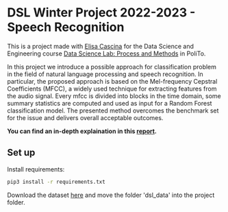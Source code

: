 # DSL Winter Project 2022-2023 - Speech Recognition

This is a project made with [Elisa Cascina](https://github.com/ElisaCascina) for the Data Science and Engineering course [Data Science Lab: Process and Methods](https://dbdmg.polito.it/dbdmg_web/index.php/2022/09/26/data-science-lab-process-and-methods-2022-23/) in PoliTo.

In this project we introduce a possible approach for
classification problem in the field of natural language processing
and speech recognition. In particular, the proposed approach
is based on the Mel-frequency Cepstral Coefficients (MFCC),
a widely used technique for extracting features from the audio
signal. Every mfcc is divided into blocks in the time domain,
some summary statistics are computed and used as input for
a Random Forest classification model. The presented method
overcomes the benchmark set for the issue and delivers overall
acceptable outcomes.

**You can find an in-depth explaination in this [report](https://s3.us-west-2.amazonaws.com/secure.notion-static.com/55fcc500-73b7-4fa9-8205-4f8c9c1b88a5/_Report_exam_winter_2023_s309855_s318105.pdf?X-Amz-Algorithm=AWS4-HMAC-SHA256&X-Amz-Content-Sha256=UNSIGNED-PAYLOAD&X-Amz-Credential=AKIAT73L2G45EIPT3X45%2F20230201%2Fus-west-2%2Fs3%2Faws4_request&X-Amz-Date=20230201T112306Z&X-Amz-Expires=86400&X-Amz-Signature=ec10ffdd4241cfa8107df989d75b8d758f4c1af4742405f68b7ca97c6fa5b6c4&X-Amz-SignedHeaders=host&response-content-disposition=filename%3D%22%2520Report.pdf%22&x-id=GetObject).**

## Set up

Install requirements:

```bash
pip3 install -r requirements.txt
```

 Download the dataset [here](https://www.dropbox.com/scl/fo/9bkoxbfhkxrvrkw2ho7md/h?dl=0&rlkey=iggllq102szbg270tpywo8zpa) and move the folder 'dsl_data' into the project folder.
